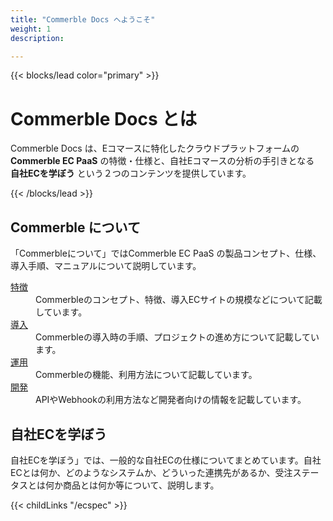 ```yaml
---
title: "Commerble Docs へようこそ"
weight: 1
description: 

---
```


{{< blocks/lead color="primary" >}}
<h1 class="display-1 mt-0 mt-md-5 pb-4">Commerble Docs とは</h1>

Commerble Docs は、Eコマースに特化したクラウドプラットフォームの  **Commerble EC PaaS** の特徴・仕様と、自社Eコマースの分析の手引きとなる **自社ECを学ぼう** という２つのコンテンツを提供しています。

{{< /blocks/lead >}}

<section class="row td-box td-box--4 td-box--gradient td-box--height-auto linkbox">
  <div class="col-xs-12 col-sm-6 col-md-6 col-lg-6">
    <h1>Commerble について</h1>
    <p>「Commerbleについて」ではCommerble EC PaaS の製品コンセプト、仕様、導入手順、マニュアルについて説明しています。</p>
    <dl>
      <dt><a href="commerble/features"><i class="fa fa-shopping-cart"></i> 特徴</a></dt>
      <dd>Commerbleのコンセプト、特徴、導入ECサイトの規模などについて記載しています。</dd>
      <dt><a href="commerble/introduction"><i class="fa fa-play"></i> 導入</a></dt>
      <dd>Commerbleの導入時の手順、プロジェクトの進め方について記載しています。</dd>
      <dt><a href="commerble/management"><i class="fa fa-chart-bar"></i> 運用</a></dt>
      <dd>Commerbleの機能、利用方法について記載しています。</dd>
      <dt><a href="commerble/development"><i class="fa fa-code"></i> 開発</a></dt>
      <dd>APIやWebhookの利用方法など開発者向けの情報を記載しています。</dd>
    </dl>
  </div>
  <div class="col-xs-12 col-sm-6 col-md-6 col-lg-6">
    <h1>自社ECを学ぼう</h1>
    <p>自社ECを学ぼう」では、一般的な自社ECの仕様についてまとめています。自社ECとは何か、どのようなシステムか、どういった連携先があるか、受注ステータスとは何か商品とは何か等について、説明します。</p>
    {{< childLinks "/ecspec" >}}
  </div>
</section>




